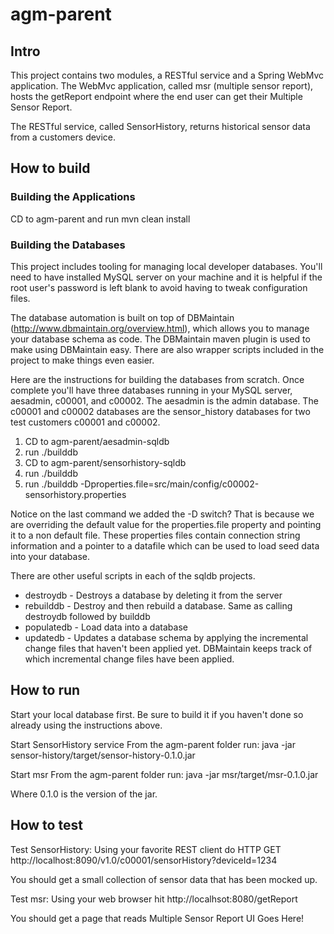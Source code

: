 # agm-parent

## Intro

This project contains two modules, a RESTful service and a Spring WebMvc application.  The WebMvc application, called msr (multiple sensor report), hosts the getReport endpoint where the end user can get their Multiple Sensor Report.

The RESTful service, called SensorHistory, returns historical sensor data from a customers device. 

## How to build

### Building the Applications
CD to agm-parent and run mvn clean install

### Building the Databases
This project includes tooling for managing local developer databases.  You'll need to have installed MySQL server on your machine and it is helpful if the root user's password is left blank to avoid having to tweak configuration files.

The database automation is built on top of DBMaintain (http://www.dbmaintain.org/overview.html), which allows you to manage your database schema as code.  The DBMaintain maven plugin is used to make using DBMaintain easy.  There are also wrapper scripts included in the project to make things even easier.

Here are the instructions for building the databases from scratch.  Once complete you'll have three databases running in your MySQL server, aesadmin, c00001, and c00002.  The aesadmin is the admin database.  The c00001 and c00002 databases are the sensor_history databases for two test customers c00001 and c00002.

1. CD to agm-parent/aesadmin-sqldb
1. run ./builddb
1. CD to agm-parent/sensorhistory-sqldb
1. run ./builddb
1. run ./builddb -Dproperties.file=src/main/config/c00002-sensorhistory.properties

Notice on the last command we added the -D switch?  That is because we are overriding the default value for the properties.file property and pointing it to a non default file.  These properties files contain connection string information and a pointer to a datafile which can be used to load seed data into your database.

There are other useful scripts in each of the sqldb projects.

* destroydb - Destroys a database by deleting it from the server
* rebuilddb - Destroy and then rebuild a database.  Same as calling destroydb followed by builddb
* populatedb - Load data into a database
* updatedb - Updates a database schema by applying the incremental change files that haven't been applied yet.  DBMaintain keeps track of which incremental change files have been applied. 

## How to run
Start your local database first.  Be sure to build it if you haven't done so already using the instructions above.

Start SensorHistory service
From the agm-parent folder run: java -jar sensor-history/target/sensor-history-0.1.0.jar

Start msr
From the agm-parent folder run: java -jar msr/target/msr-0.1.0.jar

Where 0.1.0 is the version of the jar.


## How to test

Test SensorHistory:
Using your favorite REST client do HTTP GET http://localhost:8090/v1.0/c00001/sensorHistory?deviceId=1234

You should get a small collection of sensor data that has been mocked up.

Test msr:
Using your web browser hit http://localhsot:8080/getReport

You should get a page that reads Multiple Sensor Report UI Goes Here!